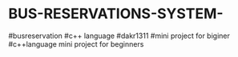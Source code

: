 # BUS-RESERVATIONS-SYSTEM-
#busreservation #c++ language #dakr1311 #mini project for biginer #c++language mini project for beginners
